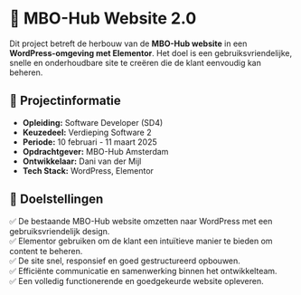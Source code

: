 # 🚀 MBO-Hub Website 2.0  

Dit project betreft de herbouw van de **MBO-Hub website** in een **WordPress-omgeving met Elementor**. Het doel is een gebruiksvriendelijke, snelle en onderhoudbare site te creëren die de klant eenvoudig kan beheren.  

## 📌 Projectinformatie  

- **Opleiding:** Software Developer (SD4)  
- **Keuzedeel:** Verdieping Software 2  
- **Periode:** 10 februari - 11 maart 2025  
- **Opdrachtgever:** MBO-Hub Amsterdam  
- **Ontwikkelaar:** Dani van der Mijl  
- **Tech Stack:** WordPress, Elementor  

## 🎯 Doelstellingen  

✅ De bestaande MBO-Hub website omzetten naar WordPress met een gebruiksvriendelijk design.  
✅ Elementor gebruiken om de klant een intuïtieve manier te bieden om content te beheren.  
✅ De site snel, responsief en goed gestructureerd opbouwen.  
✅ Efficiënte communicatie en samenwerking binnen het ontwikkelteam.  
✅ Een volledig functionerende en goedgekeurde website opleveren.  

